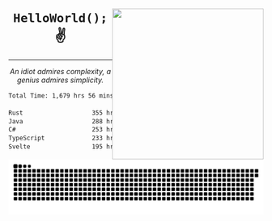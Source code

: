 <div text-align="center">
    <img src="https://i.imgur.com/h1q15Kt.gife" align="right" width="299" height="299">
    <h1 align="center"><code>HelloWorld();</code> ✌️</h1>
    <hr>
    <p align="center"><i>An idiot admires complexity, a genius admires simplicity.</i></p>
</div>

<!--START_SECTION:waka-->

```txt
Total Time: 1,679 hrs 56 mins

Rust                   355 hrs 10 mins █████░░░░░░░░░░░░░░░░░░░░   19.90 %
Java                   288 hrs 22 mins ████░░░░░░░░░░░░░░░░░░░░░   16.15 %
C#                     253 hrs 12 mins ███▓░░░░░░░░░░░░░░░░░░░░░   14.18 %
TypeScript             233 hrs 51 mins ███▒░░░░░░░░░░░░░░░░░░░░░   13.10 %
Svelte                 195 hrs 22 mins ██▓░░░░░░░░░░░░░░░░░░░░░░   10.94 %
```

<!--END_SECTION:waka-->

<picture>
  <source media="(prefers-color-scheme: dark)" srcset="https://raw.githubusercontent.com/Somfic/Somfic/main/github-contribution-grid-snake-dark.svg">
  <source media="(prefers-color-scheme: light)" srcset="https://raw.githubusercontent.com/Somfic/Somfic/main/github-contribution-grid-snake.svg">
  <img alt="github contribution grid snake animation" src="https://raw.githubusercontent.com/Somfic/Somfic/main/github-contribution-grid-snake.svg">
</picture>

